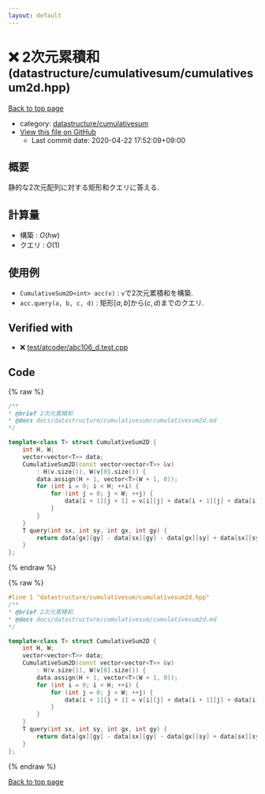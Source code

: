 ```yaml
---
layout: default
---
```


<!-- mathjax config similar to math.stackexchange -->
<script type="text/javascript" async
  src="https://cdnjs.cloudflare.com/ajax/libs/mathjax/2.7.5/MathJax.js?config=TeX-MML-AM_CHTML">
</script>
<script type="text/x-mathjax-config">
  MathJax.Hub.Config({
    TeX: { equationNumbers: { autoNumber: "AMS" }},
    tex2jax: {
      inlineMath: [ ['$','$'] ],
      processEscapes: true
    },
    "HTML-CSS": { matchFontHeight: false },
    displayAlign: "left",
    displayIndent: "2em"
  });
</script>

<script type="text/javascript" src="https://cdnjs.cloudflare.com/ajax/libs/jquery/3.4.1/jquery.min.js"></script>
<script src="https://cdn.jsdelivr.net/npm/jquery-balloon-js@1.1.2/jquery.balloon.min.js" integrity="sha256-ZEYs9VrgAeNuPvs15E39OsyOJaIkXEEt10fzxJ20+2I=" crossorigin="anonymous"></script>
<script type="text/javascript" src="../../../assets/js/copy-button.js"></script>
<link rel="stylesheet" href="../../../assets/css/copy-button.css" />


# :x: 2次元累積和 <small>(datastructure/cumulativesum/cumulativesum2d.hpp)</small>

<a href="../../../index.html">Back to top page</a>

* category: <a href="../../../index.html#053d19836570d3243deead9fd40452d5">datastructure/cumulativesum</a>
* <a href="{{ site.github.repository_url }}/blob/master/datastructure/cumulativesum/cumulativesum2d.hpp">View this file on GitHub</a>
    - Last commit date: 2020-04-22 17:52:09+09:00




## 概要

静的な2次元配列に対する矩形和クエリに答える.

## 計算量

* 構築 : $O(hw)$
* クエリ : $O(1)$

## 使用例

* `CumulativeSum2D<int> acc(v)` : `v`で2次元累積和を構築.
* `acc.query(a, b, c, d)` : 矩形$[a, b]$から$(c, d)$までのクエリ.


## Verified with

* :x: <a href="../../../verify/test/atcoder/abc106_d.test.cpp.html">test/atcoder/abc106_d.test.cpp</a>


## Code

<a id="unbundled"></a>
{% raw %}
```cpp
/**
* @brief 2次元累積和
* @docs docs/datastructure/cumulativesum/cumulativesum2d.md
*/

template<class T> struct CumulativeSum2D {
    int H, W;
    vector<vector<T>> data;
    CumulativeSum2D(const vector<vector<T>> &v)
        : H(v.size()), W(v[0].size()) {
        data.assign(H + 1, vector<T>(W + 1, 0));
        for (int i = 0; i < H; ++i) {
            for (int j = 0; j < W; ++j) {
                data[i + 1][j + 1] = v[i][j] + data[i + 1][j] + data[i][j + 1] - data[i][j];
            }
        }
    }
    T query(int sx, int sy, int gx, int gy) {
        return data[gx][gy] - data[sx][gy] - data[gx][sy] + data[sx][sy];
    }
};

```
{% endraw %}

<a id="bundled"></a>
{% raw %}
```cpp
#line 1 "datastructure/cumulativesum/cumulativesum2d.hpp"
/**
* @brief 2次元累積和
* @docs docs/datastructure/cumulativesum/cumulativesum2d.md
*/

template<class T> struct CumulativeSum2D {
    int H, W;
    vector<vector<T>> data;
    CumulativeSum2D(const vector<vector<T>> &v)
        : H(v.size()), W(v[0].size()) {
        data.assign(H + 1, vector<T>(W + 1, 0));
        for (int i = 0; i < H; ++i) {
            for (int j = 0; j < W; ++j) {
                data[i + 1][j + 1] = v[i][j] + data[i + 1][j] + data[i][j + 1] - data[i][j];
            }
        }
    }
    T query(int sx, int sy, int gx, int gy) {
        return data[gx][gy] - data[sx][gy] - data[gx][sy] + data[sx][sy];
    }
};

```
{% endraw %}

<a href="../../../index.html">Back to top page</a>

